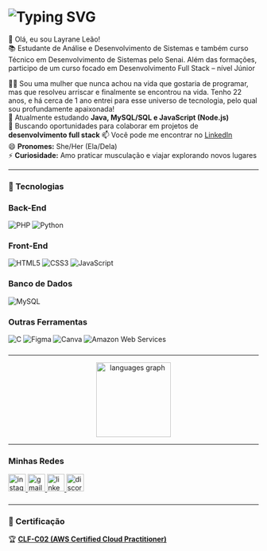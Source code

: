 # <img src="https://readme-typing-svg.demolab.com?font=Fira+Code&pause=500&color=007BFF&width=600&lines=Hello+World%2C+I'm+Layrane+Le%C3%A3o;Full Stack+Developer;Programadora+apaixonada+por+tecnologia!" alt="Typing SVG" />

👋 Olá, eu sou Layrane Leão!  
📚 Estudante de Análise e Desenvolvimento de Sistemas e também curso Técnico em Desenvolvimento de Sistemas pelo Senai. Além das formações, participo de um curso focado em Desenvolvimento Full Stack – nível Júnior

👩🏽 Sou uma mulher que nunca achou na vida que gostaria de programar, mas que resolveu arriscar e finalmente se encontrou na vida. Tenho 22 anos, e há cerca de 1 ano entrei para esse universo de tecnologia, pelo qual sou profundamente apaixonada!  
🔭 Atualmente estudando **Java, MySQL/SQL e JavaScript (Node.js)**  
💞️ Buscando oportunidades para colaborar em projetos de **desenvolvimento full stack** 
📫 Você pode me encontrar no [LinkedIn](https://www.linkedin.com/in/layraneleao/)  
😄 **Pronomes:** She/Her (Ela/Dela)  
⚡ **Curiosidade:** Amo praticar musculação e viajar explorando novos lugares  

  ---
 
### 🚀 Tecnologias
### **Back-End**  
![PHP](https://img.shields.io/badge/PHP-8993be?style=for-the-badge&logo=php&logoColor=white)
![Python](https://img.shields.io/badge/Python-3776AB?style=for-the-badge&logo=python&logoColor=white)

### **Front-End**
![HTML5](https://img.shields.io/badge/HTML5-E34F26?style=for-the-badge&logo=html5&logoColor=white)
![CSS3](https://img.shields.io/badge/CSS3-1572B6?style=for-the-badge&logo=css3&logoColor=white)
![JavaScript](https://img.shields.io/badge/JavaScript-F7DF1E?style=for-the-badge&logo=javascript&logoColor=black)

### **Banco de Dados**
![MySQL](https://img.shields.io/badge/MySQL-4479A1?style=for-the-badge&logo=mysql&logoColor=white)

### **Outras Ferramentas**  
![C](https://img.shields.io/badge/C-00599C?style=for-the-badge&logo=c&logoColor=white)
![Figma](https://img.shields.io/badge/Figma-F24E1E?style=for-the-badge&logo=figma&logoColor=white)
![Canva](https://img.shields.io/badge/Canva-00C4CC?style=for-the-badge&logo=canva&logoColor=white)
![Amazon Web Services](https://img.shields.io/badge/Amazon%20Web%20Services-232F3E?style=for-the-badge&logo=amazonaws&logoColor=white)





###
---

<div align="center">
  <img src="https://github-readme-stats.vercel.app/api/top-langs?username=LayraneLeao&locale=en&hide_title=false&layout=compact&card_width=320&langs_count=5&theme=dracula&hide_border=false" height="150" alt="languages graph" style="display: block;" />
</div>




---

###



###

 ### Minhas Redes

<div align="left">
  <a href="https://www.instagram.com/llayleao/" target="_blank">
  <img src="https://img.shields.io/static/v1?message=Instagram&logo=instagram&label=&color=E4405F&logoColor=white&labelColor=&style=for-the-badge" height="35" alt="instagram logo" />
</a>
 <a href="mailto:contato.layrane@gmail.com" target="_blank">
  <img src="https://img.shields.io/static/v1?message=Gmail&logo=gmail&label=&color=D14836&logoColor=white&labelColor=&style=for-the-badge" height="35" alt="gmail logo" />
</a>

<a href="https://www.linkedin.com/in/layraneleao/" target="_blank">
  <img src="https://img.shields.io/static/v1?message=LinkedIn&logo=linkedin&label=&color=0077B5&logoColor=white&labelColor=&style=for-the-badge" height="35" alt="linkedin logo" />
</a>

  <a href="https://discord.gg/sznJjTJ9" target="_blank">
  <img src="https://img.shields.io/static/v1?message=Discord&logo=discord&label=&color=7289DA&logoColor=white&labelColor=&style=for-the-badge" height="35" alt="discord logo" />
</a>

</div>

###

---

### 📜 Certificação  
🏆 [**CLF-C02 (AWS Certified Cloud Practitioner)**](https://www.credly.com/badges/05a6b46a-016d-41a7-9969-f1e54ceac466)



